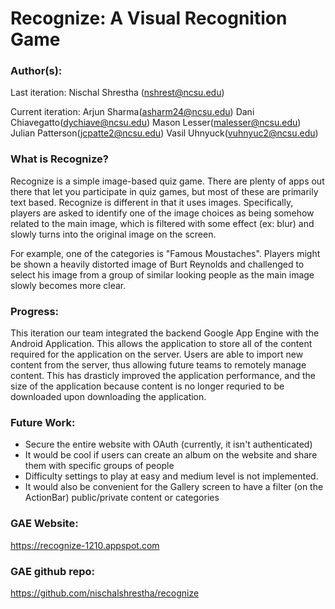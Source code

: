 # Recognize: A Visual Recognition Game

### Author(s):

Last iteration:
Nischal Shrestha (nshrest@ncsu.edu)

Current iteration: Arjun Sharma(asharm24@ncsu.edu) Dani Chiavegatto(dychiave@ncsu.edu) Mason Lesser(malesser@ncsu.edu) Julian Patterson(jcpatte2@ncsu.edu) Vasil Uhnyuck(vuhnyuc2@ncsu.edu)

### What is Recognize?

Recognize is a simple image-based quiz game. There are plenty of apps out there that let you participate in quiz games, but most of these are primarily text based. Recognize is different in that it uses images. Specifically, players are asked to identify one of the image choices as being somehow related to the main image, which is filtered with some effect (ex: blur) and slowly turns into the original image on the screen. 

For example, one of the categories is "Famous Moustaches". Players might be shown a heavily distorted image of Burt Reynolds and challenged to select his image from a group of similar looking people as the main image slowly becomes more clear.

### Progress:

This iteration our team integrated the backend Google App Engine with the Android Application. This allows the application to store all of the content
required for the application on the server. Users are able to import new content from the server, thus allowing future teams to remotely manage content.
 This has drasticly improved the application performance, and the size of the application because content is no longer requried to be downloaded upon
downloading the application. 

### Future Work:
- Secure the entire website with OAuth (currently, it isn't authenticated)
- It would be cool if users can create an album on the website and share them with specific groups of people
- Difficulty settings to play at easy and medium level is not implemented.
- It would also be convenient for the Gallery screen to have a filter (on the ActionBar) public/private content or categories

### GAE Website:

https://recognize-1210.appspot.com

### GAE github repo:

https://github.com/nischalshrestha/recognize